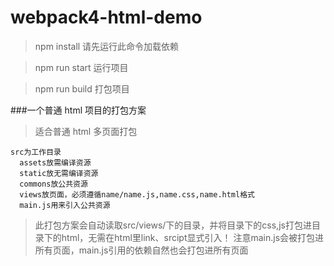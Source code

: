 # webpack4-html-demo

> npm install
> 请先运行此命令加载依赖

> npm run start
> 运行项目

> npm run build
> 打包项目

###一个普通 html 项目的打包方案

> 适合普通 html 多页面打包

    src为工作目录
      assets放需编译资源
      static放无需编译资源
      commons放公共资源
      views放页面，必须遵循name/name.js,name.css,name.html格式
      main.js用来引入公共资源

> 此打包方案会自动读取src/views/下的目录，并将目录下的css,js打包进目录下的html，无需在html里link、srcipt显式引入！
> 注意main.js会被打包进所有页面，main.js引用的依赖自然也会打包进所有页面
